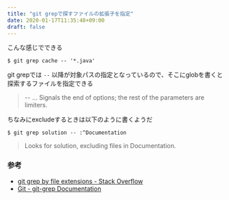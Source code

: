 ```yaml
---
title: "git grepで探すファイルの拡張子を指定"
date: 2020-01-17T11:35:48+09:00
draft: false
---
```


こんな感じでできる

```console
$ git grep cache -- '*.java'
```

git grepでは `--` 以降が対象パスの指定となっているので、そこにglobを書くと探索するファイルを指定できる

> -- <pathspec>…​
> Signals the end of options; the rest of the parameters are <pathspec> limiters.

ちなみにexcludeするときは以下のように書くようだ

```console
$ git grep solution -- :^Documentation
```

> Looks for solution, excluding files in Documentation.

### 参考

- [git grep by file extensions - Stack Overflow](https://stackoverflow.com/questions/13867705/git-grep-by-file-extensions)
- [Git - git-grep Documentation](https://git-scm.com/docs/git-grep#Documentation/git-grep.txt-ltpathspecgt82308203)

